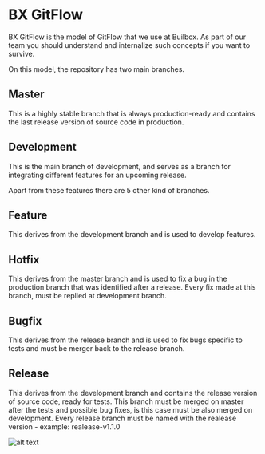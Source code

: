 
# BX GitFlow

BX GitFlow is the model of GitFlow that we use at Builbox. As part of our team you should understand and internalize such concepts if you want to survive.

On this model, the repository has two main branches.

## Master
  This is a highly stable branch that is always production-ready and contains the last release version of source code in production.

## Development
  This is the main branch of development, and serves as a branch for integrating different features for an upcoming release.


Apart from these features there are 5 other kind of branches.

## Feature
  This derives from the development branch and is used to develop features.

## Hotfix
  This derives from the master branch and is used to fix a bug in the production branch that was identified after a release. Every fix made at this branch, must be replied at development branch.
  
## Bugfix
  This derives from the release branch and is used to fix bugs specific to tests and must be merger back to the release branch.
  
## Release 
  This derives from the development branch and contains the release version of source code, ready for tests. This branch must be merged on master after the tests and possible bug fixes, is this case must be also merged on development. Every release branch must be named with the realease version - example: realease-v1.1.0
  
  ![alt text](https://cdn-images-1.medium.com/max/800/1*8-zDz1s5Atux_yNW_mXmfg@2x.png)


